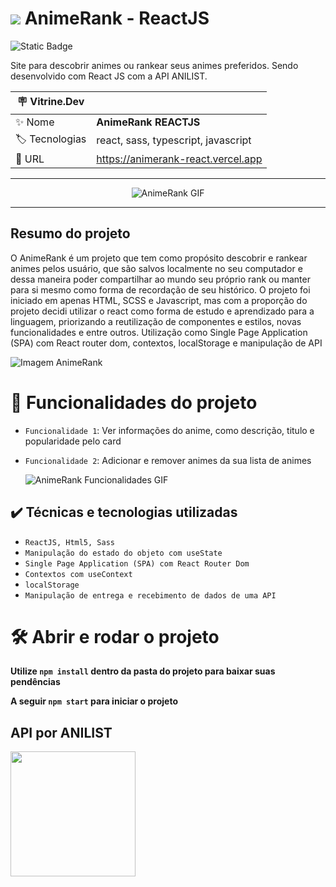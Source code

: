<h1> <img src="https://github.com/joaoplgaspar/animeRank-React/assets/130015259/6865cca8-8a45-4207-80d4-2547d38e9fa9"/> AnimeRank - ReactJS </h1>

![Static Badge](https://img.shields.io/badge/Status-_Em%20Desenvolvimento-yellow?style=for-the-badge)

Site para descobrir animes ou rankear seus animes preferidos. Sendo desenvolvido com React JS com a API ANILIST.

| :placard: Vitrine.Dev |     |
| -------------  | --- |
| :sparkles: Nome        | **AnimeRank REACTJS**
| :label: Tecnologias | react, sass, typescript, javascript
| :rocket: URL         | https://animerank-react.vercel.app

<hr>

<div align=center>
  <img src="https://github.com/joaoplgaspar/animeRank-React/assets/130015259/0a9b33af-bebc-45cd-bd47-c6ae27542bfa#vitrinedev" alt="AnimeRank GIF"/>
</div>

<hr>

## Resumo do projeto

O AnimeRank é um projeto que tem como propósito descobrir e rankear animes pelos usuário, que são salvos localmente no seu computador e dessa maneira poder compartilhar ao mundo seu próprio rank ou manter para si mesmo como forma de recordação de seu histórico. O projeto foi iniciado em apenas HTML, SCSS e Javascript, mas com a proporção do projeto decidi utilizar o react como forma de estudo e aprendizado para a linguagem, priorizando a reutilização de componentes e estilos, novas funcionalidades e entre outros. Utilização como Single Page Application (SPA) com React router dom, contextos, localStorage e manipulação de API


![Imagem AnimeRank](https://github.com/joaoplgaspar/animeRank-React/assets/130015259/9f077a68-3c24-44df-abb7-2f8abb64e332)


# :hammer: Funcionalidades do projeto

- `Funcionalidade 1`: Ver informações do anime, como descrição, titulo e popularidade pelo card
- `Funcionalidade 2`: Adicionar e remover animes da sua lista de animes

  ![AnimeRank Funcionalidades GIF](https://github.com/joaoplgaspar/animeRank-React/assets/130015259/be71b3bb-b444-463f-adb5-dec4c10f4ae7)


## ✔️ Técnicas e tecnologias utilizadas
- ``ReactJS, Html5, Sass``
- ``Manipulação do estado do objeto com useState``
- ``Single Page Application (SPA) com React Router Dom``
- ``Contextos com useContext``
- ``localStorage``
- ``Manipulação de entrega e recebimento de dados de uma API``

# 🛠️ Abrir e rodar o projeto

**Utilize `npm install` dentro da pasta do projeto para baixar suas pendências**

**A seguir `npm start` para iniciar o projeto**


## API por ANILIST

<img src="https://github.com/joaoplgaspar/animeRank-JS/assets/130015259/d57fc581-4c8c-4155-9a02-1689ebcf94ba" width=200 />
